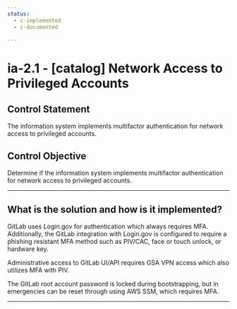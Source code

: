 ```yaml
---
status:
  - c-implemented
  - c-documented

---
```


# ia-2.1 - \[catalog\] Network Access to Privileged Accounts

## Control Statement

The information system implements multifactor authentication for network access to privileged accounts.

## Control Objective

Determine if the information system implements multifactor authentication for network access to privileged accounts.

______________________________________________________________________

## What is the solution and how is it implemented?

GitLab uses Login.gov for authentication which always requires MFA.  Additionally,
the GitLab integration with Login.gov is configured to require a phishing resistant MFA
method such as PIV/CAC, face or touch unlock, or hardware key.

Administrative access to GitLab UI/API requires GSA VPN access which also utilizes
MFA with PIV.

The GitLab root account password is locked during bootstrapping, but in emergencies can be reset through using AWS SSM, which requires MFA.

______________________________________________________________________
